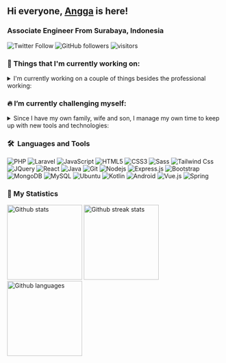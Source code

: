 ## Hi everyone, <a href="https://github.com/anggadarkprince">Angga</a> is here!
### Associate Engineer From Surabaya, Indonesia

![Twitter Follow](https://img.shields.io/twitter/follow/anggadarkprince?label=Follow)
![GitHub followers](https://img.shields.io/github/followers/anggadarkprince?label=Follow&style=social)
![visitors](https://visitor-badge.glitch.me/badge?page_id=anggadarkprince.anggadarkprince)

<h3>💼 Things that I'm currently working on:</h3>
<details>
  <summary>I'm currently working on a couple of things besides the professional working:</summary>
  <ul>
    <li>Currently (2023) taking a Mobile and Software Architect Online Course.</li>
    <li>Building personal project to solve my daily problem, as well as exercising my new knowledge.</li>
    <li>Writing programming tutorial about PHP, Javascript and web technologies.</li>
    <li>Research and adapting with new modern UX/UI.</li>
  </ul>
</details>

### 🔥 I’m currently challenging myself:
<details>
  <summary>Since I have my own family, wife and son, I manage my own time to keep up with new tools and technologies:</summary>
  <ul>
    <li>Having quality time with family.</li>
    <li>Adopting the work-life balance and minimalism life style</li>
    <li>2-5 hours no distraction coding exercise a week.</li>
    <li>Learn to code 30 minutes to an hour a day at least reading or watching tutorial videos</li>
    <li>Avoid over using social media continuously</li>
    <li>Read more books or useful articles</li>
  </ul>
</details>

### 🛠 &nbsp;Languages and Tools

![PHP](https://img.shields.io/badge/PHP-777BB4?style=for-the-badge&logo=php&logoColor=white)
![Laravel](https://img.shields.io/badge/Laravel-FF2D20?style=for-the-badge&logo=laravel&logoColor=white)
![JavaScript](https://img.shields.io/badge/JavaScript-F7DF1E?style=for-the-badge&logo=javascript&logoColor=black)
![HTML5](https://img.shields.io/badge/-HTML5-%23E44D27?style=for-the-badge&logo=html5&logoColor=ffffff)
![CSS3](https://img.shields.io/badge/-CSS3-%231572B6?style=for-the-badge&logo=css3)
![Sass](https://img.shields.io/badge/-Sass-%23CC6699?style=for-the-badge&logo=sass&logoColor=ffffff)
![Tailwind Css](https://img.shields.io/badge/Tailwind_CSS-38B2AC?style=for-the-badge&logo=tailwind-css&logoColor=white)
![JQuery](https://img.shields.io/badge/jQuery-0769AD?style=for-the-badge&logo=jquery&logoColor=white)
![React](https://img.shields.io/badge/React-20232A?style=for-the-badge&logo=react&logoColor=61DAFB)
![Java](https://img.shields.io/badge/Java-ED8B00?style=for-the-badge&logo=java&logoColor=white)
![Git](https://img.shields.io/badge/-Git-%23F05032?style=for-the-badge&logo=git&logoColor=%23ffffff)
![Nodejs](https://img.shields.io/badge/-Nodejs-339933?style=for-the-badge&logo=Node.js&logoColor=ffffff)
![Express.js](https://img.shields.io/badge/Express.js-404D59?style=for-the-badge)
![Bootstrap](https://img.shields.io/badge/Bootstrap-563D7C?style=for-the-badge&logo=bootstrap&logoColor=white)
![MongoDB](https://img.shields.io/badge/MongoDB-4EA94B?style=for-the-badge&logo=mongodb&logoColor=white)
![MySQL](https://img.shields.io/badge/MySQL-02569B?style=for-the-badge&logo=mysql&logoColor=white)
![Ubuntu](https://img.shields.io/badge/Ubuntu-E95420?style=for-the-badge&logo=ubuntu&logoColor=white)
![Kotlin](https://img.shields.io/badge/Kotlin-0095D5?&style=for-the-badge&logo=kotlin&logoColor=white)
![Android](https://img.shields.io/badge/Android-3DDC84?style=for-the-badge&logo=android&logoColor=white)
![Vue.js](https://img.shields.io/badge/Vue.js-35495E?style=for-the-badge&logo=vue.js&logoColor=4FC08D)
![Spring](https://img.shields.io/badge/Spring-6DB33F?style=for-the-badge&logo=spring&logoColor=white)

### 🚀 My Statistics

<img height="175em" alt="Github stats" src="https://github-readme-stats.vercel.app/api?username=anggadarkprince&show_icons=true&count_private=true&include_all_commits=true&hide=contribs&hide_border=true&theme=radical"/>
<img height="175em" alt="Github streak stats" src="https://github-readme-streak-stats.herokuapp.com/?user=anggadarkprince&theme=radical&hide_border=true"/>
<img height="175em" alt="Github languages" src="https://github-readme-stats.vercel.app/api/top-langs/?username=anggadarkprince&layout=compact&langs_count=6&hide_border=true&theme=radical"/>

